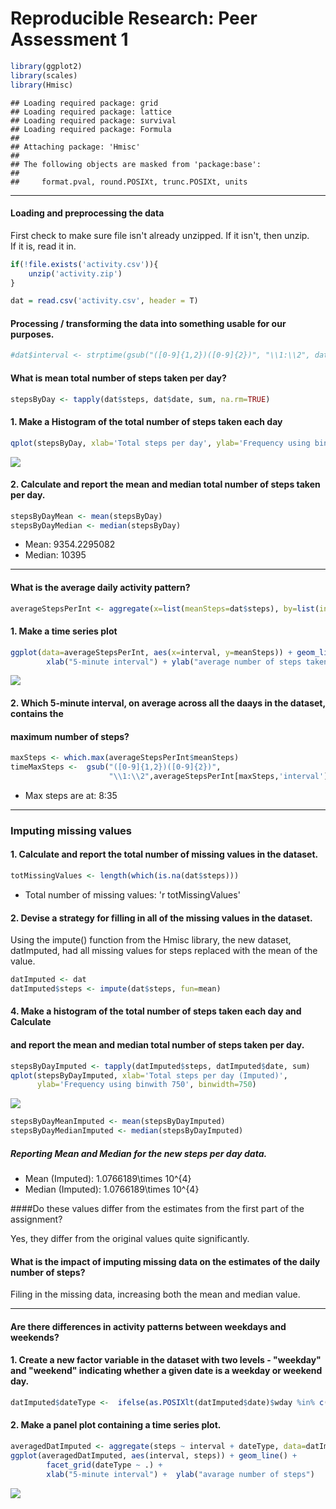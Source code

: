 # Reproducible Research: Peer Assessment 1





```r
library(ggplot2)
library(scales)
library(Hmisc)  
```

```
## Loading required package: grid
## Loading required package: lattice
## Loading required package: survival
## Loading required package: Formula
## 
## Attaching package: 'Hmisc'
## 
## The following objects are masked from 'package:base':
## 
##     format.pval, round.POSIXt, trunc.POSIXt, units
```



---

#### Loading and preprocessing the data


First check to make sure file isn't already unzipped.  If it isn't, then unzip.  
If it is, read it in.



```r
if(!file.exists('activity.csv')){
    unzip('activity.zip')
}

dat = read.csv('activity.csv', header = T)
```




#### Processing / transforming the data into something usable for our purposes.




```r
#dat$interval <- strptime(gsub("([0-9]{1,2})([0-9]{2})", "\\1:\\2", dat$interval), format='%H:%M')
```



#### What is mean total number of steps taken per day?




```r
stepsByDay <- tapply(dat$steps, dat$date, sum, na.rm=TRUE)
```



#### 1. Make a Histogram of the total number of steps taken each day




```r
qplot(stepsByDay, xlab='Total steps per day', ylab='Frequency using binwith 500', binwidth=750)
```

![](PA1_template_files/figure-html/unnamed-chunk-5-1.png) 



#### 2. Calculate and report the mean and median total number of steps taken per day.




```r
stepsByDayMean <- mean(stepsByDay)
stepsByDayMedian <- median(stepsByDay)
```

* Mean: 9354.2295082
* Median:  10395


---


#### What is the average daily activity pattern?





```r
averageStepsPerInt <- aggregate(x=list(meanSteps=dat$steps), by=list(interval=dat$interval), FUN=mean, na.rm=TRUE)
```

#### 1. Make a time series plot




```r
ggplot(data=averageStepsPerInt, aes(x=interval, y=meanSteps)) + geom_line() + 
        xlab("5-minute interval") + ylab("average number of steps taken") 
```

![](PA1_template_files/figure-html/unnamed-chunk-8-1.png) 


#### 2. Which 5-minute interval, on average across all the daays in the dataset, contains the 
#### maximum number of steps?




```r
maxSteps <- which.max(averageStepsPerInt$meanSteps)
timeMaxSteps <-  gsub("([0-9]{1,2})([0-9]{2})", 
                      "\\1:\\2",averageStepsPerInt[maxSteps,'interval'])
```

* Max steps are at: 8:35



---



### Imputing missing values


#### 1. Calculate and report the total number of missing values in the dataset.


```r
totMissingValues <- length(which(is.na(dat$steps)))
```

* Total number of missing values: 'r totMissingValues'




#### 2. Devise a strategy for filling in all of the missing values in the dataset.

Using the impute() function from the Hmisc library, the new dataset, datImputed, 
had all missing values for steps replaced with the mean of the value.


```r
datImputed <- dat
datImputed$steps <- impute(dat$steps, fun=mean)
```


#### 4. Make a histogram of the total number of steps taken each day and Calculate
####        and report the mean and median total number of steps taken per day.
        

```r
stepsByDayImputed <- tapply(datImputed$steps, datImputed$date, sum)
qplot(stepsByDayImputed, xlab='Total steps per day (Imputed)',
      ylab='Frequency using binwith 750', binwidth=750)
```

![](PA1_template_files/figure-html/unnamed-chunk-12-1.png) 

```r
stepsByDayMeanImputed <- mean(stepsByDayImputed)
stepsByDayMedianImputed <- median(stepsByDayImputed)
```



##### Reporting Mean and Median for the new steps per day data.

* Mean (Imputed): 1.0766189\times 10^{4}
* Median (Imputed):  1.0766189\times 10^{4}


####Do these values differ from the estimates from the first part of the assignment? 

Yes, they differ from the original values quite significantly.

#### What is the impact of imputing missing data on the estimates of the daily number of steps?
Filing in the missing data, increasing both the mean and median value.         



---



#### Are there differences in activity patterns between weekdays and weekends?



#### 1. Create a new factor variable in the dataset with two levels - "weekday" and "weekend" indicating whether a given date is a weekday or weekend day.


```r
datImputed$dateType <-  ifelse(as.POSIXlt(datImputed$date)$wday %in% c(0,6), 'weekend', 'weekday')
```




#### 2. Make a panel plot containing a time series plot.


```r
averagedDatImputed <- aggregate(steps ~ interval + dateType, data=datImputed,mean)
ggplot(averagedDatImputed, aes(interval, steps)) + geom_line() + 
        facet_grid(dateType ~ .) +
        xlab("5-minute interval") +  ylab("avarage number of steps")
```

![](PA1_template_files/figure-html/unnamed-chunk-14-1.png) 
